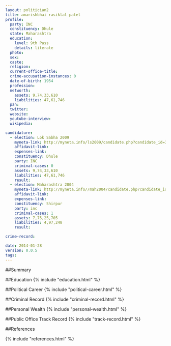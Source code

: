 ```yaml
---
layout: politician2
title: amarishbhai rasiklal patel
profile: 
  party: INC
  constituency: Dhule
  state: Maharashtra
  education: 
    level: 9th Pass
    details: literate
  photo: 
  sex: 
  caste: 
  religion: 
  current-office-title: 
  crime-accusation-instances: 0
  date-of-birth: 1954
  profession: 
  networth: 
    assets: 9,74,33,610
    liabilities: 47,61,746
  pan: 
  twitter: 
  website: 
  youtube-interview: 
  wikipedia: 

candidature: 
  - election: Lok Sabha 2009
    myneta-link: http://myneta.info/ls2009/candidate.php?candidate_id=3441
    affidavit-link: 
    expenses-link: 
    constituency: Dhule 
    party: INC
    criminal-cases: 0
    assets: 9,74,33,610
    liabilities: 47,61,746
    result:  
  - election: Maharashtra 2004
    myneta-link: http://myneta.info//mah2004/candidate.php?candidate_id=86
    affidavit-link: 
    expenses-link: 
    constituency: Shirpur 
    party: inc
    criminal-cases: 1
    assets: 7,75,25,705
    liabilities: 4,97,248
    result:  

crime-record: 

date: 2014-01-28
version: 0.0.5
tags: 
---
```

##Summary


##Education
{% include "education.html" %}


##Political Career
{% include "political-career.html" %}


##Criminal Record
{% include "criminal-record.html" %}


##Personal Wealth
{% include "personal-wealth.html" %}


##Public Office Track Record
{% include "track-record.html" %}


##References


{% include "references.html" %}